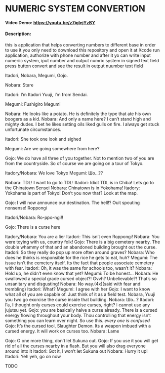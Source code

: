 # NUMERIC SYSTEM CONVERTION
#### Video Demo: https://youtu.be/z7igIejYzBY
#### Description: 
  this is application that helps converting numbers to different base
  in order to use it you only need to download this repository and open it at Xcode
  run application, authorize with phone number
  and after it yo can write input numeriic system, iput number and output numric system in signed text field
  press button convert and see the result in output nuumber text field
  
  Itadori, Nobara, Megumi, Gojo.

Nobara: Stare

Itadori: I’m Itadori Yuuji, I’m from Sendai.

Megumi: Fushigiro Megumi 

Nobara: He looks like a potato. He is definitely the type that ate his own boogers as a kid.
Nobara: And only a name here? I can’t stand high and mighty dudes. I bet he likes setting oils liked gulls on fire. I always get stuck unfortunate circumstances.

Itadori: She took one look and sighed 

Megumi: Are we going somewhere from here? 

Gojo: We do have all three of you together. Not to mention two of you are from the countryside. So of course we are going on a tour of Tokyo. 

Itadory/Nobara: We love Tokyo
Megumi: Шо...??

Nobara: TDL! I want to go to TDL!
Itadori: Idiot TDL is in Chiba! Lets go to the Chinatown Sensei
Nobara: Chinatown is in Yokohama!
Itadory: Yokohama is part of Tokyo! Don’t you now that? Look at the map.

Gojo: I will now announce our destination. The hell!? Ouit spouting nonsense! Roppongi

Itadori/Nobara: Ro-ppo-ngi!!

Gojo: There is a curse here

Itadory/Nobara: You are a lier
Itadori: This isn’t even Roppongi!
Nobara: You were toying with us, country folk!
Gojo: There is a big cemetery nearby. The double whammy of that and an abandoned building brought out the curse.
Itadori: So they really do pop up more often around graves? 
Nobara: Who does he thinks is responsible for the rice he gets to eat, huh? 
Megumi: The issue isn’t the cemetery itself. Its the fact that people associate cemetery with fear. 
Itadori: Oh, it was the same for schools too, wasn’t it?
Nobara: Hold up, he didn’t even know that yet?
Megumi: To be honest…
Nobara: He swallowed a special grade cursed object?! Gvvh? Unbelievable?! That’s so unsanitary and disgusting! 
Nobara: No way.(4x)(said with fear and trembling)
Itadori: What? 
Megumi: I agree with her
Gojo: I want to know what all of you are capable of. Just think of it as a field test. Nobara, Yuuji you two go exorcise the curse inside that building. 
Nobara: Шо…?
Itadori: Га, I thought only curses could exorcise curses, right? I cannot use any jujutsu yet.
Gojo: you are basically halve a curse already. There is a cursed energy flowing throughout your body. Thou controlling that energy isn’t something you can learn over night. So use this.
*every one is confused* 
Gojo: It’s the cursed tool, Slaughter Demon. Its a weapon imbued with a cursed energy. It will work on curses too.
Nobara: Lame 

Gojo: O one more thing, don’t let Sukuna out. 
Gojo: If you use it you will get rid of all the curses nearby in a flash. But you will also drag everyone around into it
Itadori: Got it, I won’t let Sukuna out
Nobara: Hurry it up!
Itadori: Yeh yeh, go on now

  
TODO

